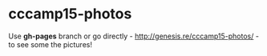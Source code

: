 # cccamp15-photos

Use **gh-pages** branch or go directly - http://genesis.re/cccamp15-photos/ - to see some the pictures!
